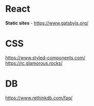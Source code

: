 # React
<b>Static sites</b> - https://www.gatsbyjs.org/

# CSS
https://www.styled-components.com/ <br>
https://rc.glamorous.rocks/

# DB
https://www.rethinkdb.com/faq/
